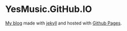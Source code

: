 # YesMusic.GitHub.IO
[My blog](http://YesMusic.GitHub.IO) made with [jekyll](http://jekyllrb.com) and hosted with [Github Pages](https://pages.github.com/).
